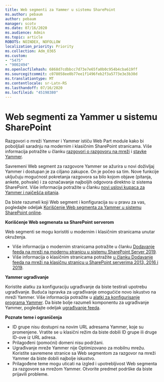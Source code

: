```yaml
---
title: Web segmenti za Yammer u sistemu SharePoint
ms.author: pebaum
author: pebaum
manager: scotv
ms.date: 07/16/2020
ms.audience: Admin
ms.topic: article
ROBOTS: NOINDEX, NOFOLLOW
localization_priority: Priority
ms.collection: Adm_O365
ms.custom:
- "5475"
- "9002494"
ms.openlocfilehash: 6868d7cdbbcc7d73e7e65fa0b0c954b4cba619ff
ms.sourcegitcommit: c078058ee0b77ee1f1496feb2f3a5773e3e3b30d
ms.translationtype: MT
ms.contentlocale: sr-Latn-RS
ms.lasthandoff: 07/16/2020
ms.locfileid: "45198380"
---
```

# <a name="yammer-web-parts-in-sharepoint"></a>Web segmenti za Yammer u sistemu SharePoint

Razgovori o mreži Yammer i Yammer ističu Web Part module kako bi poboljšali saradnju na modernim i klasičnim SharePoint stranicama. Više informacija potražite u članku [razgovori o razgovoru na mreži](https://support.microsoft.com/office/use-a-yammer-web-part-in-sharepoint-online-a53cfa0c-3d09-42c8-a286-1038a81c59da#conversations) i [stavke Yammer](https://support.microsoft.com/office/use-a-yammer-web-part-in-sharepoint-online-a53cfa0c-3d09-42c8-a286-1038a81c59da#highlights).    

Savremeni Web segment za razgovore Yammer se ažurira u novi doživljaj Yammer i dostupan je za ciljano zakupce. On je počeo sa tim. Nove funkcije uključuju mogućnost pokretanja razgovora sa bilo kojom objave (pitanja, ankete, pohvale) i za označavanje najboljih odgovora direktno iz sistema SharePoint. Više informacija potražite u članku [novi uslovi kupaca za Yammer i najčešća pitanja](https://docs.microsoft.com/yammer/get-started-with-yammer/newyammer-faq).

 Da biste razumeli koji Web segment i konfiguracija su u pravu za vas, pogledajte odeljak [Korišćenje Web segmenta za Yammer u sistemu SharePoint online](https://support.microsoft.com/office/use-a-yammer-web-part-in-sharepoint-online-a53cfa0c-3d09-42c8-a286-1038a81c59da).  

**Korišćenje Web segmenata sa SharePoint serverom**  

Web segmenti se mogu koristiti u modernim i klasičnim stranicama unutar okruženja.

- Više informacija o modernim stranicama potražite u članku [Dodavanje feeda na mreži na modernu stranicu u sistemu SharePoint Server 2019](https://docs.microsoft.com/yammer/integrate-yammer-with-other-apps/embed-a-feed-into-a-sharepoint-site#add-a-yammer-feed-to-a-modern-page-in-sharepoint-server-2019). 
- Više informacija o klasičnim stranicama potražite [u članku Dodavanje feeda na mreži na klasičnu stranicu u SharePoint serverima 2013, 2016 i 2019](https://docs.microsoft.com/yammer/integrate-yammer-with-other-apps/embed-a-feed-into-a-sharepoint-site#add-a-yammer-feed-to-a-classic-page-in-sharepoint-servers-2013-2016-and-2019).

**Yammer ugrađivanje**  

Koristite alatku za konfiguraciju ugrađivanje da biste testirali upotrebu ugrađivanje. Buduća ispravka za ugrađivanje omogućiće novo iskustvo na mreži Yammer. Više informacija potražite u [alatki za konfigurisanje programa Yammer](https://aka.ms/YammerEmbedConfigureTool). Da biste bolje razumeli komponentu za ugrađivanje Yammer, pogledajte odeljak [ugrađivanje feeda](https://aka.ms/YammerDevDocs).

**Poznate teme i ograničenja**

- ID grupe nisu dostupni na novim URL adresama Yammer, koje su promenjene. Vratite se u klasični režim da biste dobili ID grupe ili druge ID-ove iz URL adresa.
- Prilagođeni (pomoćni) domeni nisu podržani.
- Ugrađivanje mreže Yammer nije Optimizovano za mobilnu mrežu. Koristite savremene stranice sa Web segmentom za razgovor na mreži Yammer da biste dobili najbolje iskustvo.
- Prilagođene teme mogu uticati na izgled i upotrebljivost Web segmenta za razgovore sa mrežom Yammer. Otvorite predmet podrške da biste prijavili probleme.
